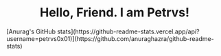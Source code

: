 <div align="center">
<h1>Hello, Friend. I am Petrvs!</h1>
</div>
[Anurag's GitHub stats](https://github-readme-stats.vercel.app/api?username=petrvs0x01)](https://github.com/anuraghazra/github-readme-stats)
